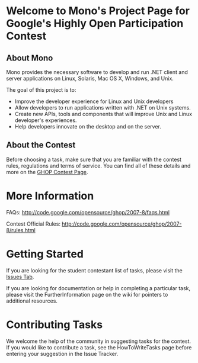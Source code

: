 # Welcome to Mono's Project Page for Google's Highly Open Participation Contest #

## About Mono ##

Mono provides the necessary software to develop and run .NET client and server applications on Linux, Solaris, Mac OS X, Windows, and Unix.

The goal of this project is to:
  * Improve the developer experience for Linux and Unix developers
  * Allow developers to run applications written with .NET on Unix systems.
  * Create new APIs, tools and components that will improve Unix and Linux developer's experiences.
  * Help developers innovate on the desktop and on the server.

## About the Contest ##

Before choosing a task, make sure that you are familiar with the contest rules, regulations and terms of service.  You can find all of these details and more on the [GHOP Contest Page](http://code.google.com/opensource/ghop/2007-8).

# More Information #

FAQs: http://code.google.com/opensource/ghop/2007-8/faqs.html

Contest Official Rules: http://code.google.com/opensource/ghop/2007-8/rules.html

# Getting Started #

If you are looking for the student contestant list of tasks, please visit the [Issues Tab](http://code.google.com/p/google-highly-open-participation-mono/issues/list).

If you are looking for documentation or help in completing a particular task, please visit the FurtherInformation page on the wiki for pointers to additional resources.

# Contributing Tasks #

We welcome the help of the community in suggesting tasks for the contest.  If you would like to contribute a task, see the HowToWriteTasks page before entering your suggestion in the Issue Tracker.